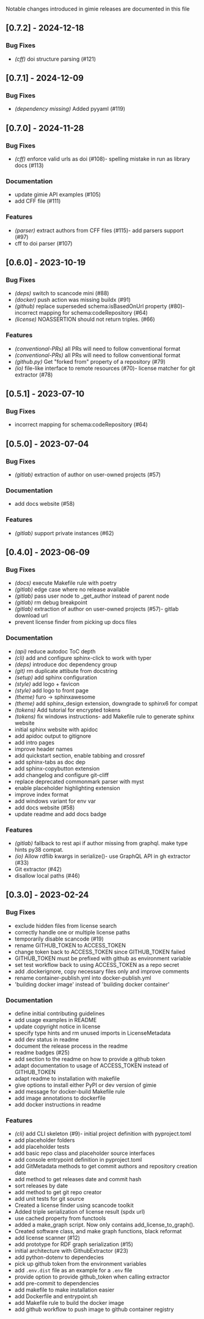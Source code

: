 Notable changes introduced in gimie releases are documented in this file


## [0.7.2] - 2024-12-18

### Bug Fixes

- *(cff)* doi structure parsing (#121)


## [0.7.1] - 2024-12-09

### Bug Fixes

- *(dependency missing)* Added pyyaml (#119)


## [0.7.0] - 2024-11-28

### Bug Fixes

- *(cff)* enforce valid urls as doi (#108)- spelling mistake in run as library docs (#113)

### Documentation
- update gimie API examples (#105)
- add CFF file (#111)

### Features

- *(parser)* extract authors from CFF files (#115)- add parsers support (#97)
- cff to doi parser (#107)


## [0.6.0] - 2023-10-19

### Bug Fixes

- *(deps)* switch to scancode mini (#88)
- *(docker)* push action was missing buildx (#91)
- *(github)* replace superseded schema:isBasedOnUrl property (#80)- incorrect mapping for schema:codeRepository (#64)
- *(license)* NOASSERTION should not return triples. (#66)

### Features

- *(conventional-PRs)* all PRs will need to follow conventional format
- *(conventional-PRs)* all PRs will need to follow conventional format
- *(github.py)* Get "forked from" property of a repository (#79)
- *(io)* file-like interface to remote resources (#70)- license matcher for git extractor (#78)


## [0.5.1] - 2023-07-10

### Bug Fixes

- incorrect mapping for schema:codeRepository (#64)


## [0.5.0] - 2023-07-04

### Bug Fixes

- *(gitlab)* extraction of author on user-owned projects (#57)

### Documentation

- add docs website (#58)

### Features

- *(gitlab)* support private instances (#62)


## [0.4.0] - 2023-06-09

### Bug Fixes

- *(docs)* execute Makefile rule with poetry
- *(gitlab)* edge case where no release available
- *(gitlab)* pass user node to _get_author instead of parent node
- *(gitlab)* rm debug breakpoint
- *(gitlab)* extraction of author on user-owned projects (#57)- gitlab download url
- prevent license finder from picking up docs files

### Documentation

- *(api)* reduce autodoc ToC depth
- *(cli)* add and configure sphinx-click to work with typer
- *(deps)* introduce doc dependency group
- *(git)* rm duplicate attibute from docstring
- *(setup)* add sphinx configuration
- *(style)* add logo + favicon
- *(style)* add logo to front page
- *(theme)* furo -> sphinxawesome
- *(theme)* add sphinx_design extension, downgrade to sphinx6 for compat
- *(tokens)* Add tutorial for encrypted tokens
- *(tokens)* fix windows instructions- add Makefile rule to generate sphinx website
- initial sphinx website with apidoc
- add apidoc output to gitignore
- add intro pages
- improve header names
- add quickstart section, enable tabbing and crossref
- add sphinx-tabs as doc dep
- add sphinx-copybutton extension
- add changelog and configure git-cliff
- replace deprecated commonmark parser with myst
- enable placeholder highlighting extension
- improve index format
- add windows variant for env var
- add docs website (#58)
- update readme and add docs badge

### Features

- *(gitlab)* fallback to rest api if author missing from graphql. make type hints py38 compat.
- *(io)* Allow rdflib kwargs in serialize()- use GraphQL API in gh extractor (#33)
- Git extractor (#42)
- disallow local paths (#46)


## [0.3.0] - 2023-02-24

### Bug Fixes

- exclude hidden files from license search
- correctly handle one or multiple license paths
- temporarily disable scancode (#19)
- rename GITHUB_TOKEN to ACCESS_TOKEN
- change token back to ACCESS_TOKEN since GITHUB_TOKEN failed
- GITHUB_TOKEN must be prefixed with github as environment variable
- set test workflow back to using ACCESS_TOKEN as a repo secret
- add .dockerignore, copy necessary files only and improve comments
- rename container-publish.yml into docker-publish.yml
- 'building docker image' instead of 'building docker container'

### Documentation

- define initial contributing guidelines
- add usage examples in README
- update copyright notice in license
- specify type hints and rm unused imports in LicenseMetadata
- add dev status in readme
- document the release process in the readme
- readme badges (#25)
- add section to the readme on how to provide a github token
- adapt documentation to usage of ACCESS_TOKEN instead of GITHUB_TOKEN
- adapt readme to installation with makefile
- give options to install either PyPI or dev version of gimie
- add message for docker-build Makefile rule
- add image annotations to dockerfile
- add docker instructions in readme

### Features

- *(cli)* add CLI skeleton (#9)- initial project definition with pyproject.toml
- add placeholder folders
- add placeholder tests
- add basic repo class and placeholder source interfaces
- add console entrypoint definition in pyproject.toml
- add GitMetadata methods to get commit authors and repository creation date
- add method to get releases date and commit hash
- sort releases by date
- add method to get git repo creator
- add unit tests for git source
- Created a license finder using scancode toolkit
- Added triple serialization of license result (spdx url)
- use cached property from functools
- added a make_graph script. Now only contains add_license_to_graph().
- Created software class, and make graph functions, black reformat
- add license scanner (#12)
- add prototype for RDF graph serialization (#15)
- initial architecture with GithubExtractor (#23)
- add python-dotenv to dependecies
- pick up github token from the environment variables
- add `.env.dist` file as an example for a `.env` file
- provide option to provide github_token when calling extractor
- add pre-commit to dependencies
- add makefile to make installation easier
- add Dockerfile and entrypoint.sh
- add Makefile rule to build the docker image
- add github workflow to push image to github container registry


<!--generated by git-cliff -->
